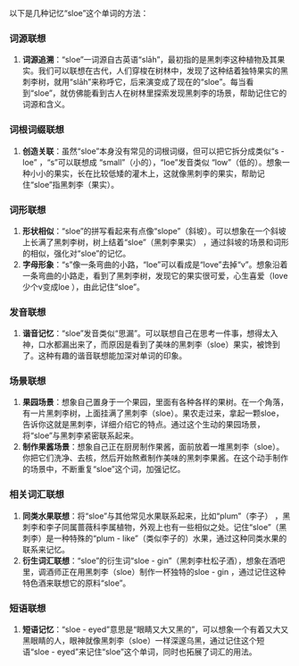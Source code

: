 以下是几种记忆“sloe”这个单词的方法：

### 词源联想
1. **词源追溯**：“sloe”一词源自古英语“slāh”，最初指的是黑刺李这种植物及其果实。我们可以联想在古代，人们穿梭在树林中，发现了这种结着独特果实的黑刺李树，就用“slāh”来称呼它，后来演变成了现在的“sloe”。每当看到“sloe”，就仿佛能看到古人在树林里探索发现黑刺李的场景，帮助记住它的词源和含义。

### 词根词缀联想
1. **创造关联**：虽然“sloe”本身没有常见的词根词缀，但可以把它拆分成类似“s - loe” ，“s”可以联想成 “small”（小的），“loe”发音类似 “low”（低的）。想象一种小小的果实，长在比较低矮的灌木上，这就像黑刺李的果实，帮助记住“sloe”指黑刺李（果实）。

### 词形联想
1. **形状相似**：“sloe”的拼写看起来有点像“slope”（斜坡）。可以想象在一个斜坡上长满了黑刺李树，树上结着“sloe”（黑刺李果实） ，通过斜坡的场景和词形的相似，强化对“sloe”的记忆。
2. **字母形象**：“s”像一条弯曲的小路，“loe”可以看成是“love”去掉“v”。想象沿着一条弯曲的小路走，看到了黑刺李树，发现它的果实很可爱，心生喜爱（love少个v变成loe ），由此记住“sloe”。

### 发音联想
1. **谐音记忆**：“sloe”发音类似“思漏”。可以联想自己在思考一件事，想得太入神，口水都漏出来了，而原因是看到了美味的黑刺李（sloe）果实，被馋到了。这种有趣的谐音联想能加深对单词的印象。

### 场景联想
1. **果园场景**：想象自己置身于一个果园，里面有各种各样的果树。在一个角落，有一片黑刺李树，上面挂满了黑刺李（sloe）。果农走过来，拿起一颗sloe，告诉你这就是黑刺李，详细介绍它的特点。通过这个生动的果园场景，将“sloe”与黑刺李紧密联系起来。
2. **制作果酱场景**：想象自己正在厨房制作果酱，面前放着一堆黑刺李（sloe）。你把它们洗净、去核，然后开始熬煮制作美味的黑刺李果酱。在这个动手制作的场景中，不断重复“sloe”这个词，加强记忆。

### 相关词汇联想
1. **同类水果联想**：将“sloe”与其他常见水果联系起来，比如“plum”（李子） ，黑刺李和李子同属蔷薇科李属植物，外观上也有一些相似之处。记住“sloe”（黑刺李）是一种特殊的“plum - like”（类似李子的）水果，通过这种同类水果的联系来记忆。
2. **衍生词汇联想**：“sloe”的衍生词“sloe - gin”（黑刺李杜松子酒），想象在酒吧里，调酒师正在用黑刺李（sloe）制作一杯独特的sloe - gin ，通过记住这种特色酒来联想它的原料“sloe”。

### 短语联想
1. **短语记忆**：“sloe - eyed”意思是“眼睛又大又黑的”，可以想象一个有着又大又黑眼睛的人，眼神就像黑刺李（sloe）一样深邃乌黑，通过记住这个短语“sloe - eyed”来记住“sloe”这个单词，同时也拓展了词汇的用法。 